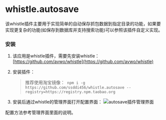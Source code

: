 # whistle.autosave
该whistle插件主要用于实现简单的自动保存抓包数据到指定目录的功能，如果要实现更复杂的功能(如保存到数据库并支持搜索功能)可以参照该插件自定义实现。

### 安装
1. 该应用是whistle插件，需要先安装whistle：[https://github.com/avwo/whistle](https://github.com/avwo/whistle)
2. 安装插件：

    > 推荐使用淘宝镜像：` npm i -g https://github.com/ssddi456/whistle.autosave --registry=https://registry.npm.taobao.org`
3. 安装后通过whistle的管理界面打开配置界面：
    ![autosave插件管理界面](https://user-images.githubusercontent.com/11450939/51109605-a9eeb100-1830-11e9-985c-34d1e1b8ee88.gif)


配置方法参考管理界面里面的说明。
